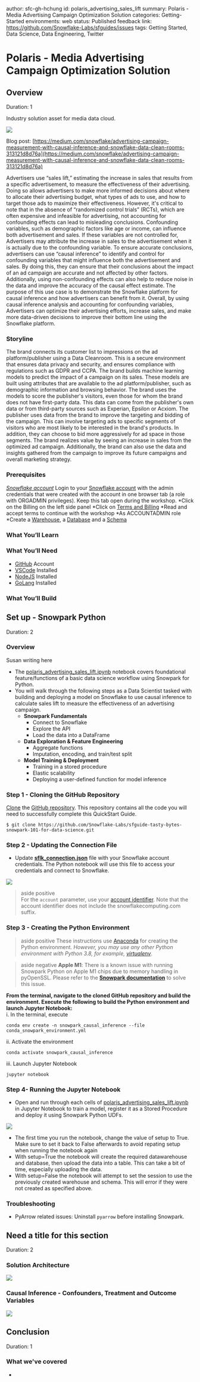 author: sfc-gh-hchung
id: polaris_advertising_sales_lift
summary: Polaris - Media Advertising Campaign Optimization Solution
categories: Getting-Started
environments: web
status: Published 
feedback link: https://github.com/Snowflake-Labs/sfguides/issues
tags: Getting Started, Data Science, Data Engineering, Twitter 


# Polaris - Media Advertising Campaign Optimization Solution
<!-- ------------------------ -->
## Overview
Duration: 1

Industry solution asset for media data cloud.

<img src="assets/banner.png"/>

Blog post: [https://medium.com/snowflake/advertising-campaign-measurement-with-causal-inference-and-snowflake-data-clean-rooms-313121d8d76a](https://medium.com/snowflake/advertising-campaign-measurement-with-causal-inference-and-snowflake-data-clean-rooms-313121d8d76a)

Advertisers use “sales lift,” estimating the increase in sales that results from a specific advertisement, to measure the effectiveness of their advertising. Doing so allows advertisers to make more informed decisions about where to allocate their advertising budget, what types of ads to use, and how to target those ads to maximize their effectiveness. However, it's critical to note that in the absence of “randomized control trials” (RCTs), which are often expensive and infeasible for advertising, not accounting for confounding effects can lead to misleading conclusions. Confounding variables, such as demographic factors like age or income, can influence both advertisement and sales. If these variables are not controlled for, Advertisers may attribute the increase in sales to the advertisement when it is actually due to the confounding variable. To ensure accurate conclusions, advertisers can use “causal inference” to identify and control for confounding variables that might influence both the advertisement and sales. By doing this, they can ensure that their conclusions about the impact of an ad campaign are accurate and not affected by other factors. Additionally, using non-confounding effects can also help to reduce noise in the data and improve the accuracy of the causal effect estimate. The purpose of this use case is to demonstrate the Snowflake platform for causal inference and how advertisers can benefit from it. Overall, by using causal inference analysis and accounting for confounding variables, Advertisers can optimize their advertising efforts, increase sales, and make more data-driven decisions to improve their bottom line using the Snowflake platform.

### Storyline
The brand connects its customer list to impressions on the ad platform/publisher using a Data Cleanroom. This is a secure environment that ensures data privacy and security, and ensures compliance with regulations such as GDPR and CCPA. The brand builds machine learning models to predict the impact of a campaign on its sales. These models are built using attributes that are available to the ad platform/publisher, such as demographic information and browsing behavior. The brand uses the models to score the publisher's visitors, even those for whom the brand does not have first-party data. This data can come from the publisher's own data or from third-party sources such as Experian, Epsilon or Acxiom. The publisher uses data from the brand to improve the targeting and bidding of the campaign. This can involve targeting ads to specific segments of visitors who are most likely to be interested in the brand's products. In addition, they can choose to bid more aggressively for ad space in those segments. The brand realizes value by seeing an increase in sales from the optimized ad campaign. Additionally, the brand can also use the data and insights gathered from the campaign to improve its future campaigns and overall marketing strategy.

### Prerequisites
*[Snowflake account](https://signup.snowflake.com/)* Login to your [Snowflake account](https://signup.snowflake.com/) with the admin credentials that were created with the account in one browser tab (a role with ORGADMIN privileges). Keep this tab open during the workshop. *Click on the Billing on the left side panel *Click on [Terms and Billing](https://app.snowflake.com/terms-and-billing) *Read and accept terms to continue with the workshop *As ACCOUNTADMIN role *Create a [Warehouse](https://docs.snowflake.com/en/sql-reference/sql/create-warehouse), a [Database](https://docs.snowflake.com/en/sql-reference/sql/create-database) and a [Schema](https://docs.snowflake.com/en/sql-reference/sql/create-schema)

### What You’ll Learn 
<!-- -----need content-------- -->

### What You’ll Need 
- [GitHub](https://github.com/) Account 
- [VSCode](https://code.visualstudio.com/download) Installed
- [NodeJS](https://nodejs.org/en/download/) Installed
- [GoLang](https://golang.org/doc/install) Installed

### What You’ll Build 
<!-- -----need content-------- -->

<!-- ------------------------ -->
## Set up - Snowpark Python
Duration: 2
### Overview
Susan writing here

- The [polaris_advertising_sales_lift.ipynb](https://github.com/Snowflake-Labs/advertising-measurement-causal-analysis-Notebook/notebook/ML_Experimentation.ipynb) notebook covers foundational feature/functions of a basic data science workflow using Snowpark for Python.
- You will walk through the following steps as a Data Scientist tasked with building and deploying a model on Snowflake to use causal inference to calculate sales lift to measure the effectiveness of an advertising campaign.
  - **Snowpark Fundamentals**
    - Connect to Snowflake
    - Explore the API 
    - Load the data into a DataFrame
  - **Data Exploration & Feature Engineering**
    - Aggregate functions
    - Imputation, encoding, and train/test split
  - **Model Training & Deployment**
    - Training in a stored procedure
    - Elastic scalability
    - Deploying a user-defined function for model inference

### Step 1 - Cloning the GitHub Repository

[Clone](https://docs.github.com/en/repositories/creating-and-managing-repositories/cloning-a-repository) the [GitHub repository](https://github.com/Snowflake-Labs/advertising-measurement-causal-analysis-Notebook). This repository contains all the code you will need to successfully complete this QuickStart Guide.

```
$ git clone https://github.com/Snowflake-Labs/sfguide-tasty-bytes-snowpark-101-for-data-science.git
```
### Step 2 - Updating the Connection File
- Update [**sflk_connection.json**](https://github.com/Snowflake-Labs/Users/hchung/Documents/GitHub/advertising-measurement-causal-analysis-Notebook/snowflake_connection_template.json) file with your Snowflake account credentials. The Python notebook will use this file to access your credentials and connect to Snowflake.<br>
<img src="assets/SAMPLE.jpg">

>aside positive    
> For the `account` parameter, use your [account identifier](https://docs.snowflake.com/en/user-guide/admin-account-identifier). Note that the account identifier does not include the snowflakecomputing.com suffix.

### Step 3 - Creating the Python Environment
>aside positive
>These instructions use [Anaconda](https://www.anaconda.com/) for creating the Python environment. *However, you may use any other Python environment with Python 3.8, for example, [virtualenv](https://virtualenv.pypa.io/en/latest/)*.

>aside negative
>**Apple M1**: There is a known issue with running Snowpark Python on Apple M1 chips due to memory handling in pyOpenSSL. Please refer to the [**Snowpark documentation**](https://docs.snowflake.com/en/developer-guide/snowpark/python/setup.html) to solve this issue.<br>

 **From the terminal, navigate to the cloned GitHub repository and build the environment. Execute the following to build the Python environment and launch Jupyter Notebook:**<br>
    i. In the terminal, execute
```
conda env create -n snowpark_causal_inference --file conda_snowpark_environment.yml
 ```
ii. Activate the environment
 ```  
conda activate snowpark_causal_inference
 ```
iii. Launch Jupyter Notebook

```
jupyter notebook
```

### Step 4- Running the Jupyter Notebook
- Open and run through each cells of [polaris_advertising_sales_lift.ipynb](https://github.com/Snowflake-Labs/advertising-measurement-causal-analysis-Notebook/notebook/ML_Experimentation.ipynb) in Jupyter Notebook to train a model, register it as a Stored Procedure and deploy it using Snowpark Python UDFs.
<img src = "assets/SAMPLE.jpg">

- The first time you run the notebook, change the value of setup to True. Make sure to set it back to False afterwards to avoid repating setup when running the notebook again
- With setup=True the notebook will create the required datawarehouse and database, then upload the data into a table. This can take a bit of time, especially uploading the data. 
- With setup=False the notebook will attempt to set the session to use the previously created warehouse and schema. This will error if they were not created as specified above. 


### Troubleshooting
- PyArrow related issues: Uninstall `pyarrow` before installing Snowpark.

  
<!-- ------------------------ -->
## Need a title for this section
Duration: 2

### Solution Architecture
<img src="assets/solution.png">

### Causal Inference - Confounders, Treatment and Outcome Variables

<img src="assets/Causal_Inference.png">
<!-- ------------------------ -->




<!-- ------------------------ -->
## Conclusion
Duration: 1
<!-- -----need content-------- -->

### What we've covered
- 
<!-- -----need content-------- -->